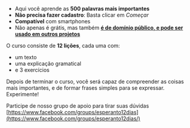 - Aqui você aprende as **500 palavras mais importantes**
- **Não precisa fazer cadastro**: Basta clicar em *Começar*
- **Compatível** com smartphones
- Não apenas é grátis, mas também **[é de domínio público, e pode ser usado em outros projetos](https://github.com/Esperanto/kurso-zagreba-metodo)**

O curso consiste de **12 lições**, cada uma com:

- um texto
- uma explicação gramatical
- e 3 exercícios

Depois de terminar o curso, você será capaz de compreender as coisas mais importantes, e de formar frases simples para se expressar. Experimente!

Participe de nosso grupo de apoio para tirar suas dúvidas [https://www.facebook.com/groups/esperanto12dias](https://www.facebook.com/groups/esperanto12dias/)
